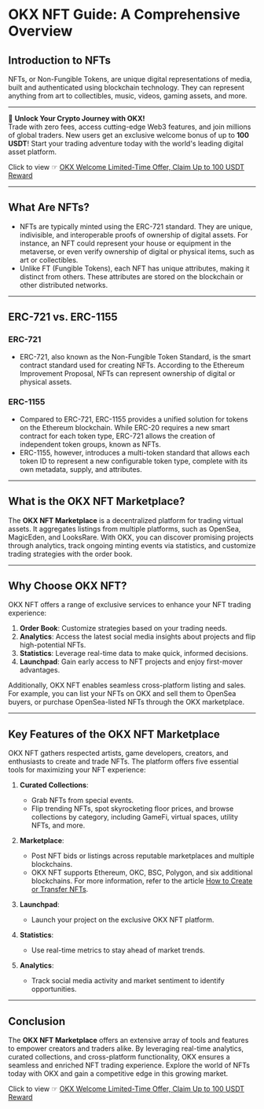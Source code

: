 # OKX NFT Guide: A Comprehensive Overview

## Introduction to NFTs

NFTs, or Non-Fungible Tokens, are unique digital representations of media, built and authenticated using blockchain technology. They can represent anything from art to collectibles, music, videos, gaming assets, and more.

---

🚀 **Unlock Your Crypto Journey with OKX!**  
Trade with zero fees, access cutting-edge Web3 features, and join millions of global traders. New users get an exclusive welcome bonus of up to **100 USDT**! Start your trading adventure today with the world's leading digital asset platform.  

Click to view ☞ [OKX Welcome Limited-Time Offer, Claim Up to 100 USDT Reward](https://bit.ly/OKXe)

---

## What Are NFTs?

- NFTs are typically minted using the ERC-721 standard. They are unique, indivisible, and interoperable proofs of ownership of digital assets. For instance, an NFT could represent your house or equipment in the metaverse, or even verify ownership of digital or physical items, such as art or collectibles.  
- Unlike FT (Fungible Tokens), each NFT has unique attributes, making it distinct from others. These attributes are stored on the blockchain or other distributed networks.

---

## ERC-721 vs. ERC-1155

### ERC-721

- ERC-721, also known as the Non-Fungible Token Standard, is the smart contract standard used for creating NFTs. According to the Ethereum Improvement Proposal, NFTs can represent ownership of digital or physical assets.

### ERC-1155

- Compared to ERC-721, ERC-1155 provides a unified solution for tokens on the Ethereum blockchain. While ERC-20 requires a new smart contract for each token type, ERC-721 allows the creation of independent token groups, known as NFTs.  
- ERC-1155, however, introduces a multi-token standard that allows each token ID to represent a new configurable token type, complete with its own metadata, supply, and attributes.

---

## What is the OKX NFT Marketplace?

The **OKX NFT Marketplace** is a decentralized platform for trading virtual assets. It aggregates listings from multiple platforms, such as OpenSea, MagicEden, and LooksRare. With OKX, you can discover promising projects through analytics, track ongoing minting events via statistics, and customize trading strategies with the order book.

---

## Why Choose OKX NFT?

OKX NFT offers a range of exclusive services to enhance your NFT trading experience:

1. **Order Book**: Customize strategies based on your trading needs.  
2. **Analytics**: Access the latest social media insights about projects and flip high-potential NFTs.  
3. **Statistics**: Leverage real-time data to make quick, informed decisions.  
4. **Launchpad**: Gain early access to NFT projects and enjoy first-mover advantages.

Additionally, OKX NFT enables seamless cross-platform listing and sales. For example, you can list your NFTs on OKX and sell them to OpenSea buyers, or purchase OpenSea-listed NFTs through the OKX marketplace.

---

## Key Features of the OKX NFT Marketplace

OKX NFT gathers respected artists, game developers, creators, and enthusiasts to create and trade NFTs. The platform offers five essential tools for maximizing your NFT experience:

1. **Curated Collections**:  
   - Grab NFTs from special events.  
   - Flip trending NFTs, spot skyrocketing floor prices, and browse collections by category, including GameFi, virtual spaces, utility NFTs, and more.  

2. **Marketplace**:  
   - Post NFT bids or listings across reputable marketplaces and multiple blockchains.  
   - OKX NFT supports Ethereum, OKC, BSC, Polygon, and six additional blockchains. For more information, refer to the article [How to Create or Transfer NFTs](https://bit.ly/OKXe).

3. **Launchpad**:  
   - Launch your project on the exclusive OKX NFT platform.  

4. **Statistics**:  
   - Use real-time metrics to stay ahead of market trends.

5. **Analytics**:  
   - Track social media activity and market sentiment to identify opportunities.

---

## Conclusion

The **OKX NFT Marketplace** offers an extensive array of tools and features to empower creators and traders alike. By leveraging real-time analytics, curated collections, and cross-platform functionality, OKX ensures a seamless and enriched NFT trading experience. Explore the world of NFTs today with OKX and gain a competitive edge in this growing market.

Click to view ☞ [OKX Welcome Limited-Time Offer, Claim Up to 100 USDT Reward](https://bit.ly/OKXe)
